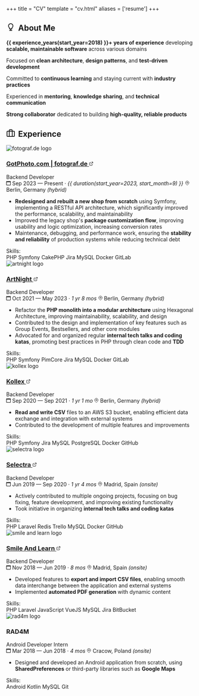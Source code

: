 +++
title = "CV"
template = "cv.html"
aliases = ['resume']
+++

## <svg xmlns="http://www.w3.org/2000/svg" width="24" height="24" viewBox="0 0 24 24" fill="none" stroke="currentColor" stroke-width="2" stroke-linecap="round" stroke-linejoin="round" style="display: inline-block; vertical-align: -0.1rem; margin-right: 0.5rem;"><path d="M9 21h6"></path><path d="M12 17v4"></path><path d="M12 3C8.686 3 6 5.686 6 9c0 2.25 1.5 4.5 3 6v2h6v-2c1.5-1.5 3-3.75 3-6 0-3.314-2.686-6-6-6z"></path></svg>About Me

<div class="about-me-card">
  <div class="timeline-card">
    <div class="about-me-content">
      <p><strong>{{ experience_years(start_year=2018) }}+ years of experience</strong> developing <strong>scalable, maintainable software</strong> across various domains</p>
      <p>Focused on <strong>clean architecture</strong>, <strong>design patterns</strong>, and <strong>test-driven development</strong></p>
      <p>Committed to <strong>continuous learning</strong> and staying current with <strong>industry practices</strong></p>
      <p>Experienced in <strong>mentoring</strong>, <strong>knowledge sharing</strong>, and <strong>technical communication</strong></p>
      <p><strong>Strong collaborator</strong> dedicated to building <strong>high-quality, reliable products</strong></p>
    </div>
  </div>
</div>

## <svg xmlns="http://www.w3.org/2000/svg" width="24" height="24" viewBox="0 0 24 24" fill="none" stroke="currentColor" stroke-width="2" stroke-linecap="round" stroke-linejoin="round" style="display: inline-block; vertical-align: -0.1rem; margin-right: 0.5rem;"><rect x="2" y="7" width="20" height="14" rx="2" ry="2"></rect><path d="M16 21V5a2 2 0 0 0-2-2h-4a2 2 0 0 0-2 2v16"></path></svg>Experience

<div class="timeline-items">
<div class="timeline-item current">
  <div class="timeline-card">
    <div class="timeline-header">
      <img src="/cv/fotograf.webp" alt="fotograf.de logo" class="company-logo">
      <div class="timeline-info">
        <h3 class="company-name">
          <a href="https://www.gotphoto.com/" target="_blank">GotPhoto.com | fotograf.de
            <svg xmlns="http://www.w3.org/2000/svg" width="12" height="12" viewBox="0 0 24 24" fill="none" stroke="currentColor" stroke-width="2" stroke-linecap="round" stroke-linejoin="round" class="external-link-icon">
              <path d="M18 13v6a2 2 0 0 1-2 2H5a2 2 0 0 1-2-2V8a2 2 0 0 1 2-2h6"></path>
              <polyline points="15,3 21,3 21,9"></polyline>
              <line x1="10" y1="14" x2="21" y2="3"></line>
            </svg>
          </a>
        </h3>
        <div class="job-role">Backend Developer</div>
      </div>
    </div>
    <div class="job-meta">
      <span class="job-date">
        <svg xmlns="http://www.w3.org/2000/svg" width="12px" height="12px" viewBox="0 0 20 20">
          <g stroke="none" stroke-width="1" fill="none" fill-rule="evenodd">
            <g transform="translate(-300, -2799)" fill="currentColor">
              <g transform="translate(56, 160)">
                <path d="M262,2656 C262,2656.552 261.552,2657 261,2657 L247,2657 C246.448,2657 246,2656.552 246,2656 L246,2646 C246,2645.448 246.448,2645 247,2645 L261,2645 C261.552,2645 262,2645.448 262,2646 L262,2656 Z M262,2641 L262,2640 C262,2639.448 261.552,2639 261,2639 C260.448,2639 260,2639.448 260,2640 L260,2641 L255,2641 L255,2640 C255,2639.448 254.552,2639 254,2639 C253.448,2639 253,2639.448 253,2640 L253,2641 L248,2641 L248,2640 C248,2639.448 247.552,2639 247,2639 C246.448,2639 246,2639.448 246,2640 L246,2641 C244.895,2641 244,2641.895 244,2643 L244,2657 C244,2658.104 244.895,2659 246,2659 L262,2659 C263.105,2659 264,2658.104 264,2657 L264,2643 C264,2641.895 263.105,2641 262,2641 L262,2641 Z"></path>
              </g>
            </g>
          </g>
        </svg>
        Sep 2023 — Present · <i>{{ duration(start_year=2023, start_month=9) }}</i>
      </span>
      <span class="job-location">
        <svg xmlns="http://www.w3.org/2000/svg" width="12px" height="12px" viewBox="0 0 24 24" fill="none">
          <path stroke="currentColor" stroke-width="2" stroke-linecap="round" stroke-linejoin="round" d="M21 10c0 7-9 13-9 13s-9-6-9-13a9 9 0 0 1 18 0z"/>
          <circle cx="12" cy="10" r="3" stroke="currentColor" stroke-width="2" fill="none"/>
        </svg>
        Berlin, Germany <i>(hybrid)</i>
      </span>
    </div>
    <div class="job-description">
      <ul>
        <li><strong>Redesigned and rebuilt a new shop from scratch</strong> using Symfony, implementing a RESTful API architecture, which significantly improved the performance, scalability, and maintainability</li>
        <li>Improved the legacy shop's <strong>package customization flow</strong>, improving usability and logic optimization, increasing conversion rates</li>
        <li>Maintenance, debugging, and performance work, ensuring the <strong>stability and reliability</strong> of production systems while reducing technical debt</li>
      </ul>
    </div>
    <div class="job-skills">
      <span class="skills-label">Skills:</span>
      <div class="skill-tags">
        <span class="skill-tag">PHP</span>
        <span class="skill-tag">Symfony</span>
        <span class="skill-tag">CakePHP</span>
        <span class="skill-tag">Jira</span>
        <span class="skill-tag">MySQL</span>
        <span class="skill-tag">Docker</span>
        <span class="skill-tag">GitLab</span>
      </div>
    </div>
  </div>
</div>

<div class="timeline-item">
  <div class="timeline-card">
    <div class="timeline-header">
      <img src="/cv/artnight.webp" alt="artnight logo" class="company-logo">
      <div class="timeline-info">
        <h3 class="company-name">
          <a href="https://www.artnight.com/" target="_blank">ArtNight
            <svg xmlns="http://www.w3.org/2000/svg" width="12" height="12" viewBox="0 0 24 24" fill="none" stroke="currentColor" stroke-width="2" stroke-linecap="round" stroke-linejoin="round" class="external-link-icon">
              <path d="M18 13v6a2 2 0 0 1-2 2H5a2 2 0 0 1-2-2V8a2 2 0 0 1 2-2h6"></path>
              <polyline points="15,3 21,3 21,9"></polyline>
              <line x1="10" y1="14" x2="21" y2="3"></line>
            </svg>
          </a>
        </h3>
        <div class="job-role">Backend Developer</div>
      </div>
    </div>
    <div class="job-meta">
      <span class="job-date">
        <svg xmlns="http://www.w3.org/2000/svg" width="12px" height="12px" viewBox="0 0 20 20">
          <g stroke="none" stroke-width="1" fill="none" fill-rule="evenodd">
            <g transform="translate(-300, -2799)" fill="currentColor">
              <g transform="translate(56, 160)">
                <path d="M262,2656 C262,2656.552 261.552,2657 261,2657 L247,2657 C246.448,2657 246,2656.552 246,2656 L246,2646 C246,2645.448 246.448,2645 247,2645 L261,2645 C261.552,2645 262,2645.448 262,2646 L262,2656 Z M262,2641 L262,2640 C262,2639.448 261.552,2639 261,2639 C260.448,2639 260,2639.448 260,2640 L260,2641 L255,2641 L255,2640 C255,2639.448 254.552,2639 254,2639 C253.448,2639 253,2639.448 253,2640 L253,2641 L248,2641 L248,2640 C248,2639.448 247.552,2639 247,2639 C246.448,2639 246,2639.448 246,2640 L246,2641 C244.895,2641 244,2641.895 244,2643 L244,2657 C244,2658.104 244.895,2659 246,2659 L262,2659 C263.105,2659 264,2658.104 264,2657 L264,2643 C264,2641.895 263.105,2641 262,2641 L262,2641 Z"></path>
              </g>
            </g>
          </g>
        </svg>
        Oct 2021 — May 2023 · <i>1 yr 8 mos</i>
      </span>
      <span class="job-location">
        <svg xmlns="http://www.w3.org/2000/svg" width="12px" height="12px" viewBox="0 0 24 24" fill="none">
          <path stroke="currentColor" stroke-width="2" stroke-linecap="round" stroke-linejoin="round" d="M21 10c0 7-9 13-9 13s-9-6-9-13a9 9 0 0 1 18 0z"/>
          <circle cx="12" cy="10" r="3" stroke="currentColor" stroke-width="2" fill="none"/>
        </svg>
        Berlin, Germany <i>(hybrid)</i>
      </span>
    </div>
    <div class="job-description">
      <ul>
        <li>Refactor the <strong>PHP monolith into a modular architecture</strong> using Hexagonal Architecture, improving maintainability, scalability, and design</li>
        <li>Contributed to the design and implementation of key features such as Group Events, Bestsellers, and other core modules</li>
        <li>Advocated for and organized regular <strong>internal tech talks and coding katas</strong>, promoting best practices in PHP through clean code and <strong>TDD</strong></li>
      </ul>
    </div>
    <div class="job-skills">
      <span class="skills-label">Skills:</span>
      <div class="skill-tags">
        <span class="skill-tag">PHP</span>
        <span class="skill-tag">Symfony</span>
        <span class="skill-tag">PimCore</span>
        <span class="skill-tag">Jira</span>
        <span class="skill-tag">MySQL</span>
        <span class="skill-tag">Docker</span>
        <span class="skill-tag">GitLab</span>
      </div>
    </div>
  </div>
</div>

<div class="timeline-item">
  <div class="timeline-card">
    <div class="timeline-header">
      <img src="/cv/kollex.webp" alt="kollex logo" class="company-logo">
      <div class="timeline-info">
        <h3 class="company-name">
          <a href="https://www.kollex.de/" target="_blank">Kollex
            <svg xmlns="http://www.w3.org/2000/svg" width="12" height="12" viewBox="0 0 24 24" fill="none" stroke="currentColor" stroke-width="2" stroke-linecap="round" stroke-linejoin="round" class="external-link-icon">
              <path d="M18 13v6a2 2 0 0 1-2 2H5a2 2 0 0 1-2-2V8a2 2 0 0 1 2-2h6"></path>
              <polyline points="15,3 21,3 21,9"></polyline>
              <line x1="10" y1="14" x2="21" y2="3"></line>
            </svg>
          </a>
        </h3>
        <div class="job-role">Backend Developer</div>
      </div>
    </div>
    <div class="job-meta">
      <span class="job-date">
        <svg xmlns="http://www.w3.org/2000/svg" width="12px" height="12px" viewBox="0 0 20 20">
          <g stroke="none" stroke-width="1" fill="none" fill-rule="evenodd">
            <g transform="translate(-300, -2799)" fill="currentColor">
              <g transform="translate(56, 160)">
                <path d="M262,2656 C262,2656.552 261.552,2657 261,2657 L247,2657 C246.448,2657 246,2656.552 246,2656 L246,2646 C246,2645.448 246.448,2645 247,2645 L261,2645 C261.552,2645 262,2645.448 262,2646 L262,2656 Z M262,2641 L262,2640 C262,2639.448 261.552,2639 261,2639 C260.448,2639 260,2639.448 260,2640 L260,2641 L255,2641 L255,2640 C255,2639.448 254.552,2639 254,2639 C253.448,2639 253,2639.448 253,2640 L253,2641 L248,2641 L248,2640 C248,2639.448 247.552,2639 247,2639 C246.448,2639 246,2639.448 246,2640 L246,2641 C244.895,2641 244,2641.895 244,2643 L244,2657 C244,2658.104 244.895,2659 246,2659 L262,2659 C263.105,2659 264,2658.104 264,2657 L264,2643 C264,2641.895 263.105,2641 262,2641 L262,2641 Z"></path>
              </g>
            </g>
          </g>
        </svg>
        Sep 2020 — Sep 2021 · <i>1 yr 1 mo</i>
      </span>
      <span class="job-location">
        <svg xmlns="http://www.w3.org/2000/svg" width="12px" height="12px" viewBox="0 0 24 24" fill="none">
          <path stroke="currentColor" stroke-width="2" stroke-linecap="round" stroke-linejoin="round" d="M21 10c0 7-9 13-9 13s-9-6-9-13a9 9 0 0 1 18 0z"/>
          <circle cx="12" cy="10" r="3" stroke="currentColor" stroke-width="2" fill="none"/>
        </svg>
        Berlin, Germany <i>(hybrid)</i>
      </span>
    </div>
    <div class="job-description">
      <ul>
        <li><strong>Read and write CSV</strong> files to an AWS S3 bucket, enabling efficient data exchange and integration with external systems</li>
        <li>Contributed to the development of multiple features and improvements</li>
      </ul>
    </div>
    <div class="job-skills">
      <span class="skills-label">Skills:</span>
      <div class="skill-tags">
        <span class="skill-tag">PHP</span>
        <span class="skill-tag">Symfony</span>
        <span class="skill-tag">Jira</span>
        <span class="skill-tag">MySQL</span>
        <span class="skill-tag">PostgreSQL</span>
        <span class="skill-tag">Docker</span>
        <span class="skill-tag">GitHub</span>
      </div>
    </div>
  </div>
</div>

<div class="timeline-item">
  <div class="timeline-card">
    <div class="timeline-header">
      <img src="/cv/selectra.webp" alt="selectra logo" class="company-logo">
      <div class="timeline-info">
        <h3 class="company-name">
          <a href="https://selectra.info/" target="_blank">Selectra
            <svg xmlns="http://www.w3.org/2000/svg" width="12" height="12" viewBox="0 0 24 24" fill="none" stroke="currentColor" stroke-width="2" stroke-linecap="round" stroke-linejoin="round" class="external-link-icon">
              <path d="M18 13v6a2 2 0 0 1-2 2H5a2 2 0 0 1-2-2V8a2 2 0 0 1 2-2h6"></path>
              <polyline points="15,3 21,3 21,9"></polyline>
              <line x1="10" y1="14" x2="21" y2="3"></line>
            </svg>
          </a>
        </h3>
        <div class="job-role">Backend Developer</div>
      </div>
    </div>
    <div class="job-meta">
      <span class="job-date">
        <svg xmlns="http://www.w3.org/2000/svg" width="12px" height="12px" viewBox="0 0 20 20">
          <g stroke="none" stroke-width="1" fill="none" fill-rule="evenodd">
            <g transform="translate(-300, -2799)" fill="currentColor">
              <g transform="translate(56, 160)">
                <path d="M262,2656 C262,2656.552 261.552,2657 261,2657 L247,2657 C246.448,2657 246,2656.552 246,2656 L246,2646 C246,2645.448 246.448,2645 247,2645 L261,2645 C261.552,2645 262,2645.448 262,2646 L262,2656 Z M262,2641 L262,2640 C262,2639.448 261.552,2639 261,2639 C260.448,2639 260,2639.448 260,2640 L260,2641 L255,2641 L255,2640 C255,2639.448 254.552,2639 254,2639 C253.448,2639 253,2639.448 253,2640 L253,2641 L248,2641 L248,2640 C248,2639.448 247.552,2639 247,2639 C246.448,2639 246,2639.448 246,2640 L246,2641 C244.895,2641 244,2641.895 244,2643 L244,2657 C244,2658.104 244.895,2659 246,2659 L262,2659 C263.105,2659 264,2658.104 264,2657 L264,2643 C264,2641.895 263.105,2641 262,2641 L262,2641 Z"></path>
              </g>
            </g>
          </g>
        </svg>
        Jun 2019 — Sep 2020 · <i>1 yr 4 mos</i>
      </span>
      <span class="job-location">
        <svg xmlns="http://www.w3.org/2000/svg" width="12px" height="12px" viewBox="0 0 24 24" fill="none">
          <path stroke="currentColor" stroke-width="2" stroke-linecap="round" stroke-linejoin="round" d="M21 10c0 7-9 13-9 13s-9-6-9-13a9 9 0 0 1 18 0z"/>
          <circle cx="12" cy="10" r="3" stroke="currentColor" stroke-width="2" fill="none"/>
        </svg>
        Madrid, Spain <i>(onsite)</i>
      </span>
    </div>
    <div class="job-description">
      <ul>
        <li>Actively contributed to multiple ongoing projects, focusing on bug fixing, feature development, and improving existing functionality</li>
        <li>Took initiative in organizing <strong>internal tech talks and coding katas</strong></li>
      </ul>
    </div>
    <div class="job-skills">
      <span class="skills-label">Skills:</span>
      <div class="skill-tags">
        <span class="skill-tag">PHP</span>
        <span class="skill-tag">Laravel</span>
        <span class="skill-tag">Redis</span>
        <span class="skill-tag">Trello</span>
        <span class="skill-tag">MySQL</span>
        <span class="skill-tag">Docker</span>
        <span class="skill-tag">GitHub</span>
      </div>
    </div>
  </div>
</div>

<div class="timeline-item">
  <div class="timeline-card">
    <div class="timeline-header">
      <img src="/cv/smile-and-learn.webp" alt="smile and learn logo" class="company-logo">
      <div class="timeline-info">
        <h3 class="company-name">
          <a href="https://www.smileandlearn.com/" target="_blank">Smile And Learn
            <svg xmlns="http://www.w3.org/2000/svg" width="12" height="12" viewBox="0 0 24 24" fill="none" stroke="currentColor" stroke-width="2" stroke-linecap="round" stroke-linejoin="round" class="external-link-icon">
              <path d="M18 13v6a2 2 0 0 1-2 2H5a2 2 0 0 1-2-2V8a2 2 0 0 1 2-2h6"></path>
              <polyline points="15,3 21,3 21,9"></polyline>
              <line x1="10" y1="14" x2="21" y2="3"></line>
            </svg>
          </a>
        </h3>
        <div class="job-role">Backend Developer</div>
      </div>
    </div>
    <div class="job-meta">
      <span class="job-date">
        <svg xmlns="http://www.w3.org/2000/svg" width="12px" height="12px" viewBox="0 0 20 20">
          <g stroke="none" stroke-width="1" fill="none" fill-rule="evenodd">
            <g transform="translate(-300, -2799)" fill="currentColor">
              <g transform="translate(56, 160)">
                <path d="M262,2656 C262,2656.552 261.552,2657 261,2657 L247,2657 C246.448,2657 246,2656.552 246,2656 L246,2646 C246,2645.448 246.448,2645 247,2645 L261,2645 C261.552,2645 262,2645.448 262,2646 L262,2656 Z M262,2641 L262,2640 C262,2639.448 261.552,2639 261,2639 C260.448,2639 260,2639.448 260,2640 L260,2641 L255,2641 L255,2640 C255,2639.448 254.552,2639 254,2639 C253.448,2639 253,2639.448 253,2640 L253,2641 L248,2641 L248,2640 C248,2639.448 247.552,2639 247,2639 C246.448,2639 246,2639.448 246,2640 L246,2641 C244.895,2641 244,2641.895 244,2643 L244,2657 C244,2658.104 244.895,2659 246,2659 L262,2659 C263.105,2659 264,2658.104 264,2657 L264,2643 C264,2641.895 263.105,2641 262,2641 L262,2641 Z"></path>
              </g>
            </g>
          </g>
        </svg>
        Nov 2018 — Jun 2019 · <i>8 mos</i>
      </span>
      <span class="job-location">
        <svg xmlns="http://www.w3.org/2000/svg" width="12px" height="12px" viewBox="0 0 24 24" fill="none">
          <path stroke="currentColor" stroke-width="2" stroke-linecap="round" stroke-linejoin="round" d="M21 10c0 7-9 13-9 13s-9-6-9-13a9 9 0 0 1 18 0z"/>
          <circle cx="12" cy="10" r="3" stroke="currentColor" stroke-width="2" fill="none"/>
        </svg>
        Madrid, Spain <i>(onsite)</i>
      </span>
    </div>
    <div class="job-description">
      <ul>
        <li>Developed features to <strong>export and import CSV files</strong>, enabling smooth data interchange between the application and external systems</li>
        <li>Implemented <strong>automated PDF generation</strong> with dynamic content</li>
      </ul>
    </div>
    <div class="job-skills">
      <span class="skills-label">Skills:</span>
      <div class="skill-tags">
        <span class="skill-tag">PHP</span>
        <span class="skill-tag">Laravel</span>
        <span class="skill-tag">JavaScript</span>
        <span class="skill-tag">VueJS</span>
        <span class="skill-tag">MySQL</span>
        <span class="skill-tag">Jira</span>
        <span class="skill-tag">BitBucket</span>
      </div>
    </div>
  </div>
</div>

<div class="timeline-item">
  <div class="timeline-card">
    <div class="timeline-header">
      <img src="/cv/rad4m.webp" alt="rad4m logo" class="company-logo">
      <div class="timeline-info">
        <h3 class="company-name">RAD4M</h3>
        <div class="job-role">Android Developer Intern</div>
      </div>
    </div>
    <div class="job-meta">
      <span class="job-date">
        <svg xmlns="http://www.w3.org/2000/svg" width="12px" height="12px" viewBox="0 0 20 20">
          <g stroke="none" stroke-width="1" fill="none" fill-rule="evenodd">
            <g transform="translate(-300, -2799)" fill="currentColor">
              <g transform="translate(56, 160)">
                <path d="M262,2656 C262,2656.552 261.552,2657 261,2657 L247,2657 C246.448,2657 246,2656.552 246,2656 L246,2646 C246,2645.448 246.448,2645 247,2645 L261,2645 C261.552,2645 262,2645.448 262,2646 L262,2656 Z M262,2641 L262,2640 C262,2639.448 261.552,2639 261,2639 C260.448,2639 260,2639.448 260,2640 L260,2641 L255,2641 L255,2640 C255,2639.448 254.552,2639 254,2639 C253.448,2639 253,2639.448 253,2640 L253,2641 L248,2641 L248,2640 C248,2639.448 247.552,2639 247,2639 C246.448,2639 246,2639.448 246,2640 L246,2641 C244.895,2641 244,2641.895 244,2643 L244,2657 C244,2658.104 244.895,2659 246,2659 L262,2659 C263.105,2659 264,2658.104 264,2657 L264,2643 C264,2641.895 263.105,2641 262,2641 L262,2641 Z"></path>
              </g>
            </g>
          </g>
        </svg>
        Mar 2018 — Jun 2018 · <i>4 mos</i>
      </span>
      <span class="job-location">
        <svg xmlns="http://www.w3.org/2000/svg" width="12px" height="12px" viewBox="0 0 24 24" fill="none">
          <path stroke="currentColor" stroke-width="2" stroke-linecap="round" stroke-linejoin="round" d="M21 10c0 7-9 13-9 13s-9-6-9-13a9 9 0 0 1 18 0z"/>
          <circle cx="12" cy="10" r="3" stroke="currentColor" stroke-width="2" fill="none"/>
        </svg>
        Cracow, Poland <i>(onsite)</i>
      </span>
    </div>
    <div class="job-description">
      <ul>
        <li>Designed and developed an Android application from scratch, using <strong>SharedPreferences</strong> or third-party libraries such as <strong>Google Maps</strong></li>
      </ul>
    </div>
    <div class="job-skills">
      <span class="skills-label">Skills:</span>
      <div class="skill-tags">
        <span class="skill-tag">Android</span>
        <span class="skill-tag">Kotlin</span>
        <span class="skill-tag">MySQL</span>
        <span class="skill-tag">Git</span>
      </div>
    </div>
  </div>
</div>
